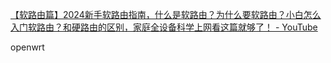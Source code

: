 [【软路由篇】2024新手软路由指南，什么是软路由？为什么要软路由？小白怎么入门软路由？和硬路由的区别，家庭全设备科学上网看这篇就够了！ - YouTube](https://www.youtube.com/watch?v=JfSJmPFiL_s)

openwrt
